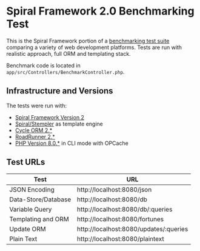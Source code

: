# Spiral Framework 2.0 Benchmarking Test
This is the Spiral Framework portion of a [benchmarking test suite](../) comparing a variety of web development platforms.
Tests are run with realistic approach, full ORM and templating stack.

Benchmark code is located in `app/src/Controllers/BenchmarkController.php`.

## Infrastructure and Versions
The tests were run with:
* [Spiral Framework Version 2](https://github.com/spiral/framework/)
* [Spiral/Stempler](https://github.com/spiral/stempler) as template engine
* [Cycle ORM 2.*](https://github.com/cycle/orm)
* [RoadRunner 2.*](https://roadrunner.dev/)
* [PHP Version 8.0.*](http://www.php.net/) in CLI mode with OPCache

## Test URLs
Test                | URL 
---                 | ---
JSON Encoding       | http://localhost:8080/json
Data-Store/Database | http://localhost:8080/db
Variable Query      | http://localhost:8080/db/:queries
Templating and ORM  | http://localhost:8080/fortunes
Update ORM          | http://localhost:8080/updates/:queries
Plain Text          | http://localhost:8080/plaintext
